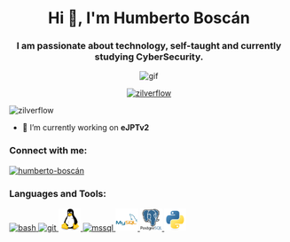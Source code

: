 <h1 align="center">Hi 👋, I'm Humberto Boscán</h1>

<h3 align="center">I am passionate about technology, self-taught and currently studying CyberSecurity.</h3>
<p align="center"> <img src="https://media4.giphy.com/media/v1.Y2lkPTc5MGI3NjExMDkyNDBmYmNiNTBmNWU5ZjcyNGI5OGYyMjExOTY0NmY2ODUxNmU5OSZjdD1n/QaMhVZVwOvDiw/giphy.gif" alt="gif" /> </p>

<p align="center"> <a href="https://github.com/ryo-ma/github-profile-trophy"><img src="https://github-profile-trophy.vercel.app/?username=zilverflow" alt="zilverflow" /></a> </p>
<p align="left"> <img src="https://komarev.com/ghpvc/?username=zilverflow&label=Profile%20views&color=0e75b6&style=flat" alt="zilverflow" /> </p>


- 🌱 I’m currently working on **eJPTv2**

<h3 align="left">Connect with me:</h3>
<p align="left">
<a href="linkedin.com/in/humberto-boscán" target="blank"><img align="center" src="https://raw.githubusercontent.com/rahuldkjain/github-profile-readme-generator/master/src/images/icons/Social/linked-in-alt.svg" alt="humberto-boscán" height="30" width="40" /></a>
</p>

<h3 align="left">Languages and Tools:</h3>
<p align="left"> <a href="https://www.gnu.org/software/bash/" target="_blank" rel="noreferrer"> <img src="https://www.vectorlogo.zone/logos/gnu_bash/gnu_bash-icon.svg" alt="bash" width="40" height="40"/> </a> <a href="https://git-scm.com/" target="_blank" rel="noreferrer"> <img src="https://www.vectorlogo.zone/logos/git-scm/git-scm-icon.svg" alt="git" width="40" height="40"/> </a> <a href="https://www.linux.org/" target="_blank" rel="noreferrer"> <img src="https://raw.githubusercontent.com/devicons/devicon/master/icons/linux/linux-original.svg" alt="linux" width="40" height="40"/> </a> <a href="https://www.microsoft.com/en-us/sql-server" target="_blank" rel="noreferrer"> <img src="https://www.svgrepo.com/show/303229/microsoft-sql-server-logo.svg" alt="mssql" width="40" height="40"/> </a> <a href="https://www.mysql.com/" target="_blank" rel="noreferrer"> <img src="https://raw.githubusercontent.com/devicons/devicon/master/icons/mysql/mysql-original-wordmark.svg" alt="mysql" width="40" height="40"/> </a> <a href="https://www.postgresql.org" target="_blank" rel="noreferrer"> <img src="https://raw.githubusercontent.com/devicons/devicon/master/icons/postgresql/postgresql-original-wordmark.svg" alt="postgresql" width="40" height="40"/> </a> <a href="https://www.python.org" target="_blank" rel="noreferrer"> <img src="https://raw.githubusercontent.com/devicons/devicon/master/icons/python/python-original.svg" alt="python" width="40" height="40"/> </a> </p>


